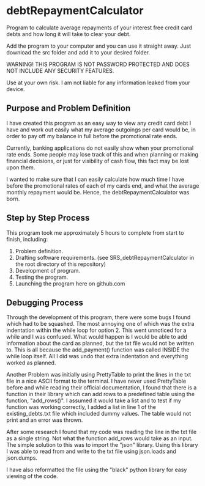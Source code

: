 # debtRepaymentCalculator
Program to calculate average repayments of your interest free credit card debts and how long it will take to clear your debt.

Add the program to your computer and you can use it straight away. Just download the src folder and add it to your desired folder.

WARNING!
THIS PROGRAM IS NOT PASSWORD PROTECTED AND DOES NOT INCLUDE ANY SECURITY FEATURES.

Use at your own risk. I am not liable for any information leaked from your device.

## Purpose and Problem Definition

I have created this program as an easy way to view any credit card debt I have and work out easily what my average outgoings per card would be, in order to pay off my balance in full before the promotional rate ends.

Currently, banking applications do not easily show when your promotional rate ends. Some people may lose track of this and when planning or making financial decisions, or just for visibility of cash flow, this fact may be lost upon them.

I wanted to make sure that I can easily calculate how much time I have before the promotional rates of each of my cards end, and what the average monthly repayment would be. Hence, the debtRepaymentCalculator was born.

## Step by Step Process

This program took me approximately 5 hours to complete from start to finish, including:
1. Problem definition.
2. Drafting software requirements. (see SRS_debtRepaymentCalculator in the root directory of this repository) 
3. Development of program.
4. Testing the program.
5. Launching the program here on github.com

## Debugging Process

Through the development of this program, there were some bugs I found which had to be squashed.
The most annoying one of which was the extra indentation within the while loop for option 2. This went unnoticed for a while and I was confused. What would happen is I would be able to add information about the card as planned, but the txt file would not be written to.
This is all because the add_payment() function was called INSIDE the while loop itself. All I did was undo that extra indentation and everything worked as planned.

Another Problem was initially using PrettyTable to print the lines in the txt file in a nice ASCII format to the terminal.
I have never used PrettyTable before and while reading their official documentation, I found that there is a function in their library which can add rows to a predefined table using the function, "add_rows()".
I assumed it would take a list and to test if my function was working correctly, I added a list in line 1 of the existing_debts.txt file which included dummy values.
The table would not print and an error was thrown.

After some research I found that my code was reading the line in the txt file as a single string. Not what the function add_rows would take as an input. The simple solution to this was to import the "json" library.
Using this library I was able to read from and write to the txt file using json.loads and json.dumps.

I have also reformatted the file using the "black" python library for easy viewing of the code.
